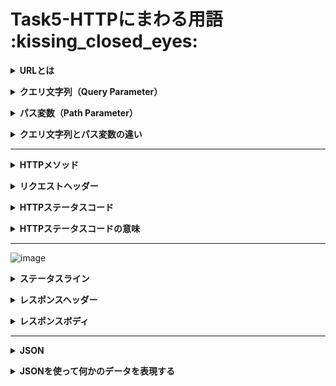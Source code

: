 # Task5-HTTPにまわる用語 \:kissing_closed_eyes: 

**<details><summary>URLとは</summary>**

- Uniform Resource Locator
- インターネット上のWEBサイトやファイルの位置や情報を示すもの
  - プロトコル：セキュリティのため、暗号化されたhttpsを利用する
  - ホスト名：wwwの有無はSEOに対して影響がない
  - ドメイン：ある程度自分で選択可能だが、誤解を招くかも
  
  
    例えば、末尾は`[co.jp]`,`[com.us]`の場合、それぞれ日本向けとUSA向けサービスを提供しているサイトであるという認識されているため、なるべく意図に関係しているアルファベットを選ぶ
  - ディレクトリ：サーバーでファイルを格納するためのフォルダ
    ![image](https://github.com/Ouichi/Task5/assets/140411621/6ce47a96-8736-439c-ad0b-ba43b824acf5)

</details>

**<details><summary>クエリ文字列（Query Parameter）</summary>**

- サーバーに情報を送るためにURLの末尾に付足す変数のこと


  https://*OXOX*.jp　➡　https://*OXOX*.jp/**`?A=B×C`**
- 2種類あり、それぞれ用途が異なる
  -  パッシブパラメータ
    - 表示するコンテンツに影響はない
    - WEBサイトのアクセス解析するため（どこからたどり着いた）
  - アクティブパラメータ
    - 表示されるコンテンツに影響する
    - 例えば、Sサイズをフィルタリングした商品一覧ページ
   
    
      https://*OXOX*.jp/tshirt　➡　https://*OXOX*.jp/tshirt/**`?t=shirt_size=s`**

</details>

**<details><summary>パス変数（Path Parameter）</summary>**

- 動的な値をパスを一部として指定することがパスパラメータ
- 例：http://*www*.example.com/user/12345


  ここで12345の部分がユーザーIDなどを表す変数となっている
- 特徴
  - URLパスに埋め込むので、読み取りが簡単
  - GETリクエストで主で利用される
  - データの取得や測定リソースの操作に利用される
  - 変更がまれないので、キャッシュしやすい

</details>

**<details><summary>クエリ文字列とパス変数の違い</summary>**

- クエリ文字列：特定のリソースを操作し取得する際に必要な情報を入れる
- パス変数：測定のリソースを識別するために必要な情報を入れる

  https://*example*.com/pathparameter/`{pathparameter}`?`queryparameter1=hogehoge&queryparameter2=fugafuga`

  
  1. ドメインの後、？の前にくるのがパスパラメータ
  1. ？の後ろに来るのがクエリパラメータ
  

</details>

---

**<details><summary>HTTPメソッド</summary>**

- GET：

  指定したリソースの表現をリクエストする。GETを使用するリクエストはデータの取り込みに限る
- POST：

  指定したリソースに実体を送信するために使用され、サーバー上の状態を変更したり、副作用が発生する
- PUT:

  対象リソースの現在の表現全体をリクエストのペイロードで置き換える
- PATCH：

  リソースを部分的に変更するために使用する
- DELETE：

  指定したリソースを削除する
  

</details>

**<details><summary>リクエストヘッダー</summary>**

  WEBコンテンツの伝送に用いられるHTTPで、クライアントからサーバへの要求であるHTTPリクエストの前半にある制御情報を記した領域のこと

</details>

**<details><summary>HTTPステータスコード</summary>**

HTTPにおいてWEBサーバからのレスポンスの意味を表示する3桁の数字からなるコードである

</details>

**<details><summary>HTTPステータスコードの意味</summary>**

|コード|意味|説明|
|:--|:--|:--|
|200|OK|リクエストは成功し、レスポンスとともに要求に応じた情報が返される。|
|201|Created|リクエストは完了し、新たに作成されたリソースのURIが返される。|
|400|Bad Request|リクエストが不正である。定義されていないメソッドを使うなど、クライアントのリクエストがおかしい場合に返される。|
|404|Not Found|未検出。リソース・ページが見つからなかった。|
|500|Internal Server Error|サーバ内部エラー。サーバ内部にエラーが発生した場合に返される。|

</details>

---

![image](https://github.com/Ouichi/Task5/assets/140411621/0dbf4ec7-b870-44b0-9594-f5b305736fb1)

**<details><summary>ステータスライン</summary>**

- ステータス行は「HTTPのバージョン」と「HTTPステータスコード」から構成されます。ステータス行は常に1行です。


  ```rb
  HTTP/1.1 200
  ```

</details>

**<details><summary>レスポンスヘッダー</summary>**

- HTTPステータスラインに書ききれないレスポンスの情報


  ```rb
  Content-Type: text/html;charset=UTF-8
  Content-Language: ja
  Transfer-Encoding: chunked
  Date: Sun, 04 Apr 2021 02:17:23 GMT
  Keep-Alive: timeout=60
  Connection: keep-alive
  ```

</details>

**<details><summary>レスポンスボディ</summary>**

- ホームページの中身

  
  ```rb
  <!DOCTYPE html>
   <html>
    <head>
          --------------------        省略        ----------------------------
  <body>
   <h1>testTitle</h1>
    <table>
    <thead>
     <tr>
      <th>body</th>
     </tr>
      <tbody>
       <tr>
        <td>test</td>
       </tr>
      </tbody>
     </table>
    </html>
  ```

</details>

---

**<details><summary>JSON</summary>**

- JavaScript Object Notation
- JavaScriptにおけるオブジェクトの書き方を参考に作られたデータフォーマット
- 優れている点は読み書きやすい、処理が重くなりづらい
- 用途
  - データ保存用の形式
  - 異なるプログラミング言語、環境間のデータやり取り
- 参考サイト
>https://datamix.co.jp/media/datascience/introduction-to-json/#:~:text=JSON%E3%81%A8%E3%81%AFJavaScript%20Object,%E3%81%A6%E9%96%8B%E7%99%BA%E3%81%95%E3%82%8C%E3%81%BE%E3%81%97%E3%81%9F%E3%80%82

</details>

**<details><summary>JSONを使って何かのデータを表現する</summary>**

- プレーヤーの名前と年数を入力して当シーズンの成績を検索

```rd
{
”Michael Jordan”:{”1998”:0.465,”2002”:0.416,”2003”:0.445},
”Kobe Bryant”:{”2014”:0.425,”2015”:0.373,”2016”:0.358},
”LeBron James”:{”2021”:0.513,”2022”:0.524,”2023”:0.500}
}
```

```mermaid
flowchart LR
  START --> MJ & KB & LBJ ;
  MJ --> 1998 & 2002 & 2003 ;
  KB --> 2014 & 2015 & 2016 ;
  LBJ --> 2021 & 2022 & 2023 ;
  1998 --> 0.465 ;
  2002 --> 0.416 ;
  2003 --> 0.445 ;
  2014 --> 0.425 ;
  2015 --> 0.373 ;
  2016 --> 0.358 ;
  2021 --> 0.513 ;
  2022 --> 0.524 ;
  2023 --> 0.500 ;
```





</details>



